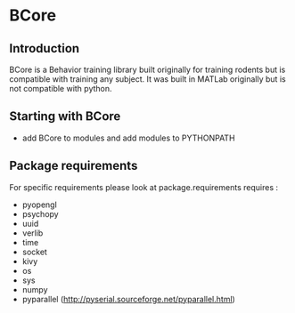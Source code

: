 # BCore

## Introduction
BCore is a Behavior training library built originally for training rodents but is compatible with training any subject. It was built in MATLab originally but is not compatible with python.

## Starting with BCore
 * add BCore to modules and add modules to PYTHONPATH

## Package requirements
For specific requirements please look at package.requirements
requires :
 - pyopengl
 - psychopy
 - uuid
 - verlib
 - time
 - socket
 - kivy
 - os
 - sys
 - numpy
 - pyparallel (http://pyserial.sourceforge.net/pyparallel.html)

